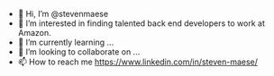 - 👋 Hi, I’m @stevenmaese
- 👀 I’m interested in finding talented back end developers to work at Amazon.
- 🌱 I’m currently learning ...
- 💞️ I’m looking to collaborate on ...
- 📫 How to reach me https://www.linkedin.com/in/steven-maese/

<!---
stevenmaese/stevenmaese is a ✨ special ✨ repository because its `README.md` (this file) appears on your GitHub profile.
You can click the Preview link to take a look at your changes.
--->
